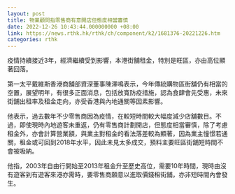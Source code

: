 ```yaml
---
layout: post
title: 物業顧問指零售商有意開店但態度相當審慎
date: 2022-12-26 10:43:44.000000000 +08:00
link: https://news.rthk.hk/rthk/ch/component/k2/1681376-20221226.htm
categories: rthk
---
```


疫情持續接近3年，經濟繼續受到影響，本港街舖租金，特別是旺區，亦由高位顯著回落。

第一太平戴維斯香港商舖部資深董事陳澤鳴表示，今年傳統購物區街舖仍有相當的空置，展望明年，有很多正面消息，包括放寬防疫措施，認為食肆會先受惠，未來街舖出租率及租金走向，亦受香港與內地通關等因素影響。

他表示，過去數年不少零售商因為疫情，在較短時間較大幅度減少店舖數目。不過，即使現時內地遊客未重返，仍有零售商計劃開店，但態度相當審慎，除了考慮租金外，亦會計算營業額，與業主對租金的看法落差較為顯著，因為業主憧憬若通關，租金或可回到2018年水平，因此未見太多成交，預料主要旺區街舖短時間不會被吸納。

他指，2003年自由行開始至2013年租金升至歷史高位，需要10年時間，現時由沒有遊客到有遊客來港亦需時，要零售商願意以進取價錢租街舖，亦非短時間內會發生。

